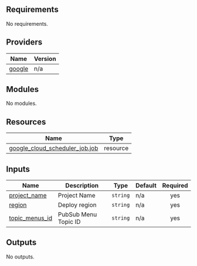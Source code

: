 <!-- BEGIN_TF_DOCS -->
## Requirements

No requirements.

## Providers

| Name | Version |
|------|---------|
| <a name="provider_google"></a> [google](#provider\_google) | n/a |

## Modules

No modules.

## Resources

| Name | Type |
|------|------|
| [google_cloud_scheduler_job.job](https://registry.terraform.io/providers/hashicorp/google/latest/docs/resources/cloud_scheduler_job) | resource |

## Inputs

| Name | Description | Type | Default | Required |
|------|-------------|------|---------|:--------:|
| <a name="input_project_name"></a> [project\_name](#input\_project\_name) | Project Name | `string` | n/a | yes |
| <a name="input_region"></a> [region](#input\_region) | Deploy region | `string` | n/a | yes |
| <a name="input_topic_menus_id"></a> [topic\_menus\_id](#input\_topic\_menus\_id) | PubSub Menu Topic ID | `string` | n/a | yes |

## Outputs

No outputs.
<!-- END_TF_DOCS -->